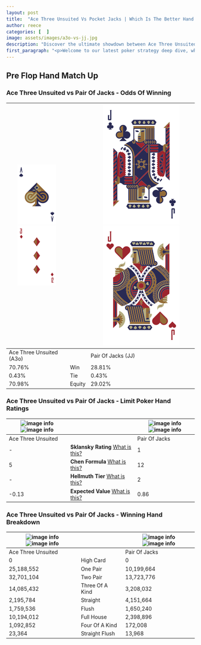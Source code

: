 ```yaml
---
layout: post
title:  "Ace Three Unsuited Vs Pocket Jacks | Which Is The Better Hand In Poker? A Complete Guide"
author: reece
categories: [  ]
image: assets/images/a3o-vs-jj.jpg
description: "Discover the ultimate showdown between Ace Three Unsuited and Pair Of Jacks in poker! Uncover the odds, strategies, and scenarios where one hand triumphs over the other. Get ready to up your poker game with this thrilling analysis."
first_paragraph: "<p>Welcome to our latest poker strategy deep dive, where we're pitting two distinct hands against each other in a high-stakes showdown: Ace Three Unsuited vs Pair Of Jacks.</p><p>In the dynamic world of poker, every decision counts, and knowing which hand holds the upper hand is key to your success at the table.</p><p>In this article, we'll dissect these two hands, explore the scenarios where one dominates the other, and equip you with the knowledge to make strategic choices that can tip the odds in your favor.</p><p>Get ready to unravel the intriguing dynamics of these poker hands and elevate your game to new heights.</p>"
---
```




[comment]: # (sp0)

## Pre Flop Hand Match Up

<div class="table hand-ratings" markdown="1"> 



### Ace Three Unsuited vs Pair Of Jacks - Odds Of Winning


    
| ![image info](assets/images/hand1/A.png) ![image info](assets/images/hand1/3o.png) |  | ![image info](assets/images/hand2/J.png) ![image info](assets/images/hand2/Jo.png) |
| -------- | -------- | -------- |
| Ace Three Unsuited (A3o) |  | Pair Of Jacks (JJ) |
| 70.76% | Win | 28.81% |
| 0.43% | Tie | 0.43% |
| 70.98% | Equity | 29.02% |




[comment]: # (sp1)



### Ace Three Unsuited vs Pair Of Jacks - Limit Poker Hand Ratings


    
| ![image info](https://www.riverpairs.com/assets/images/hand1/A.png) ![image info](https://www.riverpairs.com/assets/images/hand1/3o.png) |  | ![image info](https://www.riverpairs.com/assets/images/hand2/J.png) ![image info](https://www.riverpairs.com/assets/images/hand2/Jo.png) |
| -------- | -------- | -------- |
| Ace Three Unsuited |  | Pair Of Jacks |
| - | **Sklansky Rating** [What is this?](/sklansky-rating-explained) | 1 |
| 5 | **Chen Formula** [What is this?](/chen-formula-explained) | 12 |
| - | **Hellmuth Tier** [What is this?](/Hellmuth-tier-explained) | 2 |
| -0.13 | **Expected Value** [What is this?](/expected-value-explained) | 0.86 |




[comment]: # (sp2)



### Ace Three Unsuited vs Pair Of Jacks - Winning Hand Breakdown


    
| ![image info](https://www.riverpairs.com/assets/images/hand1/A.png) ![image info](https://www.riverpairs.com/assets/images/hand1/3o.png) |  | ![image info](https://www.riverpairs.com/assets/images/hand2/J.png) ![image info](https://www.riverpairs.com/assets/images/hand2/Jo.png) |
| -------- | -------- | -------- |
| Ace Three Unsuited |  | Pair Of Jacks |
| 0 | High Card | 0 |
| 25,188,552 | One Pair | 10,199,664 |
| 32,701,104 | Two Pair | 13,723,776 |
| 14,085,432 | Three Of A Kind | 3,208,032 |
| 2,195,784 | Straight | 4,151,664 |
| 1,759,536 | Flush | 1,650,240 |
| 10,194,012 | Full House | 2,398,896 |
| 1,092,852 | Four Of A Kind | 172,008 |
| 23,364 | Straight Flush | 13,968 |




[comment]: # (sp3)



</div>

[comment]: # (sp4)



[comment]: # (sp5)

